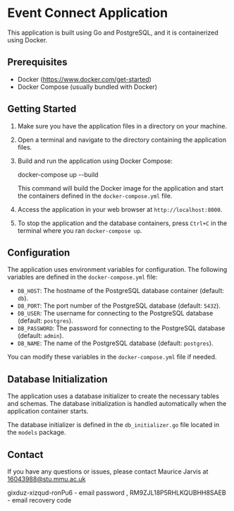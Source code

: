 # Event Connect Application

This application is built using Go and PostgreSQL, and it is containerized using Docker.

## Prerequisites

- Docker (https://www.docker.com/get-started)
- Docker Compose (usually bundled with Docker)

## Getting Started

1. Make sure you have the application files in a directory on your machine.

2. Open a terminal and navigate to the directory containing the application files.

3. Build and run the application using Docker Compose:

   docker-compose up --build

   This command will build the Docker image for the application and start the containers defined in the `docker-compose.yml` file.

4. Access the application in your web browser at `http://localhost:8000`.

5. To stop the application and the database containers, press `Ctrl+C` in the terminal where you ran `docker-compose up`.

## Configuration

The application uses environment variables for configuration. The following variables are defined in the `docker-compose.yml` file:

- `DB_HOST`: The hostname of the PostgreSQL database container (default: `db`).
- `DB_PORT`: The port number of the PostgreSQL database (default: `5432`).
- `DB_USER`: The username for connecting to the PostgreSQL database (default: `postgres`).
- `DB_PASSWORD`: The password for connecting to the PostgreSQL database (default: `admin`).
- `DB_NAME`: The name of the PostgreSQL database (default: `postgres`).

You can modify these variables in the `docker-compose.yml` file if needed.

## Database Initialization

The application uses a database initializer to create the necessary tables and schemas. The database initialization is handled automatically when the application container starts.

The database initializer is defined in the `db_initializer.go` file located in the `models` package.


## Contact

If you have any questions or issues, please contact Maurice Jarvis at 16043988@stu.mmu.ac.uk 






gixduz-xizqud-ronPu6 - email password , RM9ZJL18P5RHLKQUBHH8SAEB - email recovery code